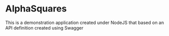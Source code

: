 # AlphaSquares
This is a demonstration application created under NodeJS that based on an API definition created using Swagger

